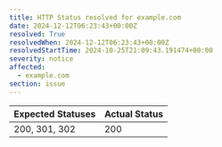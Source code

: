 ```yaml
---
title: HTTP Status resolved for example.com
date: 2024-12-12T06:23:43+00:00Z
resolved: True
resolvedWhen: 2024-12-12T06:23:43+00:00Z
resolvedStartTime: 2024-10-25T21:09:43.191474+00:00
severity: notice
affected:
  - example.com
section: issue
---
```


| Expected Statuses | Actual Status  |
|-------------------|----------------|
| 200, 301, 302 | 200 |
